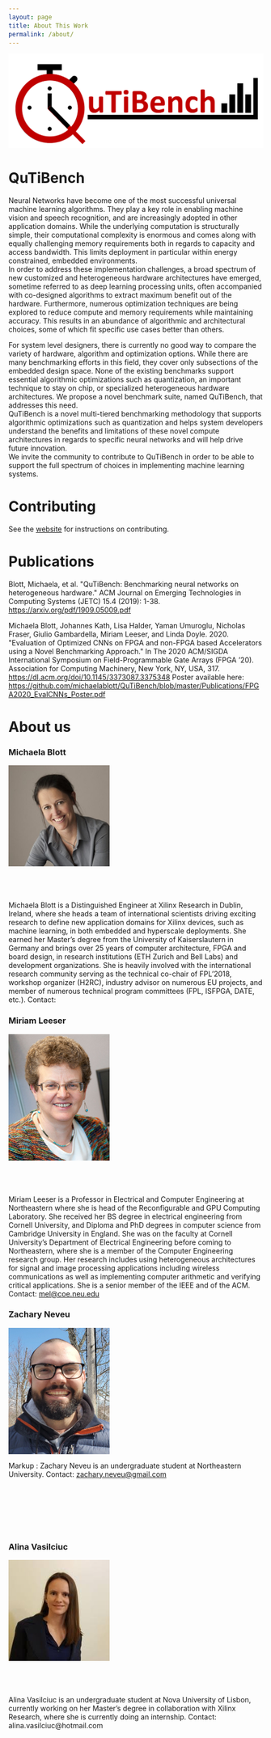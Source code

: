 ```yaml
---
layout: page
title: About This Work
permalink: /about/
---
```


![logo](../images/QuTiBench_Logo.png)

# QuTiBench
Neural Networks have become one of the most successful universal machine learning algorithms. 
They play a key role in enabling machine vision and speech recognition, and are increasingly 
adopted in other application domains. 
While the underlying computation is structurally simple, their computational complexity is enormous 
and comes along with equally challenging memory requirements both in regards to capacity and access bandwidth. 
This limits deployment in particular within energy constrained, embedded environments.  
In order to address these implementation challenges, a broad spectrum of new customized and heterogeneous 
hardware architectures have emerged, sometime referred to as deep learning processing units, 
often accompanied with co-designed algorithms to extract maximum benefit out of the hardware. 
Furthermore, numerous optimization techniques are being explored to reduce 
compute and memory requirements while maintaining accuracy.
This results in an abundance of algorithmic and architectural choices, some of which fit specific use cases 
better than others.  

For system level designers, there is currently no good way to compare the variety of hardware, algorithm and 
optimization options. While there are many benchmarking efforts in this field, they cover only subsections of 
the embedded design space.  None of the existing benchmarks support essential algorithmic optimizations such as 
quantization, an important technique to stay on chip, or specialized heterogeneous hardware architectures. 
We propose a novel benchmark suite, named QuTiBench, that addresses this need.  
QuTiBench is a novel multi-tiered benchmarking methodology that supports algorithmic optimizations such as 
quantization and helps system developers understand the benefits and limitations of these novel compute architectures 
in regards to specific neural networks and will help drive future innovation.  
We invite the community to contribute to QuTiBench in order to be able to support the full spectrum of choices 
in implementing machine learning systems.

# Contributing
See the [website](https://rcl-lab.github.io/Qutibench_Web/contributing/meta/2020/04/09/Contributing.html) for instructions on contributing.

# Publications
Blott, Michaela, et al. "QuTiBench: Benchmarking neural networks on heterogeneous hardware." ACM Journal on Emerging Technologies in Computing Systems (JETC) 15.4 (2019): 1-38. https://arxiv.org/pdf/1909.05009.pdf

Michaela Blott, Johannes Kath, Lisa Halder, Yaman Umuroglu, Nicholas Fraser, Giulio Gambardella, Miriam Leeser, and Linda Doyle. 2020. "Evaluation of Optimized CNNs on FPGA and non-FPGA based Accelerators using a Novel Benchmarking Approach." In The 2020 ACM/SIGDA International Symposium on Field-Programmable Gate Arrays (FPGA ’20). Association for Computing Machinery, New York, NY, USA, 317. https://dl.acm.org/doi/10.1145/3373087.3375348 Poster available here: https://github.com/michaelablott/QuTiBench/blob/master/Publications/FPGA2020_EvalCNNs_Poster.pdf


# About us

### Michaela Blott
<img align="center" src="../images/michaela_blott.png" alt="drawing" style="width:200px;height:200px;padding-right: 15px;"/>
<br />  
<br />  
<br /> 
<br /> 
<br />
Michaela Blott is a Distinguished Engineer at Xilinx Research in Dublin, Ireland, where she heads a team of international scientists driving exciting research to define new application domains for Xilinx devices, such as machine learning, in both embedded and hyperscale deployments. She earned her Master’s degree from the University of Kaiserslautern in Germany and brings over 25 years of computer architecture, FPGA and board design, in research institutions (ETH Zurich and Bell Labs) and development organizations. She is heavily involved with the international research community serving as the technical co-chair of FPL’2018, workshop organizer (H2RC), industry advisor on numerous EU projects, and member of numerous technical program committees (FPL, ISFPGA, DATE, etc.).
Contact:
 
### Miriam Leeser
<img align="center" src="../images/miriam_leeser.png" alt="drawing" style="width:200px;height:250px;padding-right: 15px;"/>
<br />  
<br />  
<br /> 
<br /> 
<br />
Miriam Leeser is a Professor in Electrical and Computer Engineering at Northeastern where she is head of the Reconfigurable and GPU Computing Laboratory.  She received her BS degree in electrical engineering from Cornell University, and Diploma and PhD degrees in computer science from Cambridge University in England. She was on the faculty at Cornell University’s Department of Electrical Engineering before coming to Northeastern, where she is a member of the Computer Engineering research group. Her research includes using heterogeneous architectures for signal and image processing applications including wireless communications as well as implementing computer arithmetic and verifying critical applications. She is a senior member of the IEEE and of the ACM.
Contact: <a href="https://coe.northeastern.edu/Research/rcl/members/MEL/index.html">mel@coe.neu.edu</a>

### Zachary Neveu 
<img align="center" src="../images/zach_neveu.jpg" alt="drawing" style="width:200px;height:250px;padding-right: 15px;"/> 

Markup :  Zachary Neveu is an undergraduate student at Northeastern University.
Contact: zachary.neveu@gmail.com
<br />  
<br />  
<br /> 
<br /> 
<br />
 
 
 
### Alina Vasilciuc 
<img align="center" src="../images/alina_vasilciuc.png" alt="drawing" style="width:200px;height:200px;padding-right: 15px;"/> 
<br />  
<br />  
<br /> 
<br /> 
<br />
Alina Vasilciuc is an undergraduate student at Nova University of Lisbon, currently working on her Master’s degree in collaboration with Xilinx Research, where she is currently doing an internship.
Contact: alina.vasilciuc@hotmail.com
